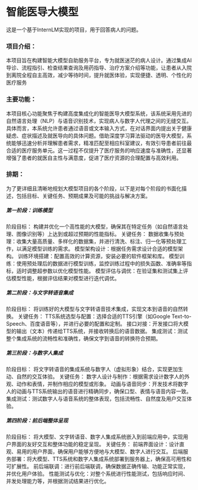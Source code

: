 # 智能医导大模型

这是一个基于InternLM实现的项目，用于回答病人的问题。
### 项目介绍：
本项目旨在构建智能大模型自助服务平台，专为就医迷茫的病人设计。通过集成AI导诊、流程指引、检查结果查询及用药指导、治疗方案介绍等功能，让患者从入院到离院全程自主高效，减少等待时间，提升就医体验，实现便捷、透明、个性化的医疗服务
### 主要功能：
本项目核心功能聚焦于构建高度集成化的智能医导大模型系统，该系统采用先进的自然语言处理（NLP）与语音识别技术，实现病人与数字人代理之间的无缝交互。具体而言，本系统允许患者通过语音或文本输入方式，在对话界面内提出关于健康疑虑、症状描述及就医导向的具体问题。借助深度学习算法驱动的医导大模型，系统能够迅速分析并理解患者需求，精准匹配至相应科室建议，有效引导患者前往最合适的医疗服务单元。这一过程不仅提升了医疗服务的响应速度与准确性，还显著增强了患者的就医自主性与满意度，促进了医疗资源的合理配置与高效利用。
### 排期：
为了更详细且清晰地规划大模型项目的各个阶段，以下是对每个阶段的书面化描述，包括目标、关键任务、预期成果及可能的挑战与解决方案。
##### 第一阶段：训练模型
阶段目标：
构建并优化一个高性能的大模型，确保其在特定任务（如自然语言处理、图像识别等）上达到或超过预期的性能指标。
关键任务：
数据收集与预处理：收集大量高质量、多样化的数据集，并进行清洗、标注、归一化等预处理工作，以满足模型训练的需求。
模型架构设计：根据任务需求设计合适的模型架构。
训练环境搭建：配置高效的计算资源，安装必要的软件框架和库。
模型训练：使用预处理后的数据进行模型训练，监控训练过程中的损失函数、准确率等指标，适时调整超参数以优化模型性能。
模型评估与调优：在验证集和测试集上评估模型性能，根据评估结果对模型进行迭代调优。

##### 第二阶段：与文字转语音集成
阶段目标：
将训练好的大模型与文字转语音技术集成，实现文本到语音的自然转换。
关键任务：
TTS系统选型与配置：选择合适的TTS引擎（如Google Text-to-Speech、百度语音等），并进行必要的配置和定制。
接口对接：开发接口将大模型的输出（文本）传递给TTS系统，并接收转换后的语音数据。
集成测试：测试整个集成系统的流畅性和准确性，确保文字到语音的转换符合预期。

##### 第三阶段：与数字人集成
阶段目标：
将文字转语音的集成系统与数字人（虚拟形象）结合，实现更加生动、自然的交互体验。
关键任务：
数字人设计与制作：根据需求设计数字人的外观、动作和表情，并制作相应的模型或形象。
动画与语音同步：开发技术将数字人的动画与TTS系统输出的语音进行精确同步，确保口型、表情与语音内容一致。
集成测试：测试数字人与语音系统的整体表现，包括流畅性、自然度及用户交互体验。

##### 第四阶段：前后端整体呈现
阶段目标：
将大模型、文字转语音、数字人集成系统嵌入到前端应用中，实现用户界面的友好交互和整体功能的稳定呈现。
关键任务：
前端界面设计：设计直观、易用的用户界面，确保用户能够方便地与大模型、数字人进行交互。
后端服务部署：将大模型、TTS系统和数字人集成系统部署到服务器上，确保高可用性和可扩展性。
前后端联调：进行前后端联调，确保数据正确传输、功能正常实现，并优化用户体验。
性能测试与优化：对整个系统进行性能测试，包括响应时间、并发处理能力等，并根据测试结果进行优化。
